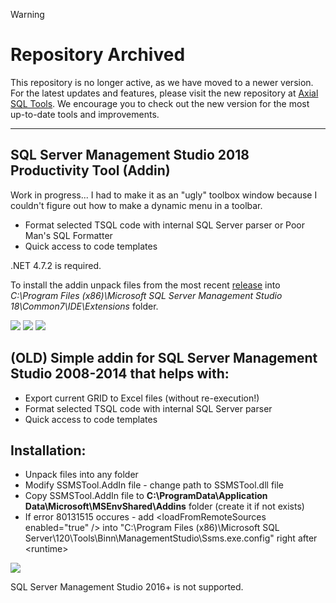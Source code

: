 > [!WARNING]  
> # Repository Archived
> This repository is no longer active, as we have moved to a newer version. For the latest updates and features, please visit the new repository at [Axial SQL Tools](https://github.com/Axial-SQL/AxialSqlTools). We encourage you to check out the new version for the most up-to-date tools and improvements.

<hr/>
<h2>SQL Server Management Studio 2018 Productivity Tool (Addin)</h2>
<p>Work in progress... I had to make it as an "ugly" toolbox window because I couldn't figure out how to make a dynamic menu in a toolbar.</p>
<ul>
  <li>Format selected TSQL code with internal SQL Server parser or Poor Man's SQL Formatter</li>
  <li>Quick access to code templates</li>
</ul>

<p>.NET 4.7.2 is required.</p>

<p>To install the addin unpack files from the most recent <a href="https://github.com/alex-bochkov/ssms-addin/releases">release</a> into <i>C:\Program Files (x86)\Microsoft SQL Server Management Studio 18\Common7\IDE\Extensions</i> folder.</p>

<img src="https://github.com/alekseybochkov/ssms-addin/blob/master/Addin.SSMS2018/pics/1.png?raw=true"/>
<img src="https://github.com/alekseybochkov/ssms-addin/blob/master/Addin.SSMS2018/pics/2.png?raw=true"/>
<img src="https://github.com/alekseybochkov/ssms-addin/blob/master/Addin.SSMS2018/pics/3.png?raw=true"/>


<h2>(OLD) Simple addin for SQL Server Management Studio 2008-2014 that helps with:</h2>
<ul>
  <li>Export current GRID to Excel files (without re-execution!)</li>
  <li>Format selected TSQL code with internal SQL Server parser</li>
  <li>Quick access to code templates</li>
</ul>

<h2>Installation:</h2>
<ul>
  <li>Unpack files into any folder</li>
  <li>Modify SSMSTool.AddIn file - change path to SSMSTool.dll file</li>
  <li>Copy SSMSTool.AddIn file to <strong>C:\ProgramData\Application Data\Microsoft\MSEnvShared\Addins</strong> folder (create it if not exists)</li>
  <li>If error 80131515 occures - add &ltloadFromRemoteSources enabled="true" /&gt into "C:\Program Files (x86)\Microsoft SQL Server\120\Tools\Binn\ManagementStudio\Ssms.exe.config" right after &ltruntime&gt</li>
</ul>

<img src="https://github.com/alekseybochkov/ssms-addin/blob/master/screenshot.png?raw=true"/>

<p>SQL Server Management Studio 2016+ is not supported.</p>

